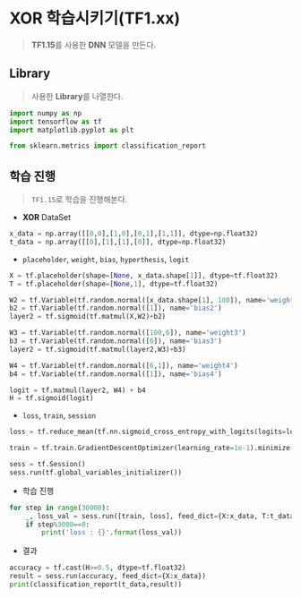 # XOR 학습시키기(TF1.xx)

> **TF1.15**를 사용한 **DNN** 모델을 만든다.



## Library

> 사용한 **Library**를 나열한다.

```python
import numpy as np
import tensorflow as tf
import matplotlib.pyplot as plt

from sklearn.metrics import classification_report
```





## 학습 진행

> `TF1.15`로 학습을 진행해본다.

* **XOR** DataSet

```python
x_data = np.array([[0,0],[1,0],[0,1],[1,1]], dtype=np.float32)
t_data = np.array([[0],[1],[1],[0]], dtype=np.float32)
```




* `placeholder`, `weight`, `bias`, `hyperthesis`, `logit`

```python
X = tf.placeholder(shape=[None, x_data.shape[1]], dtype=tf.float32)
T = tf.placeholder(shape=[None,1], dtype=tf.float32)

W2 = tf.Variable(tf.random.normal([x_data.shape[1], 100]), name='weight2')
b2 = tf.Variable(tf.random.normal([1]), name='bias2')
layer2 = tf.sigmoid(tf.matmul(X,W2)+b2)

W3 = tf.Variable(tf.random.normal([100,6]), name='weight3')
b3 = tf.Variable(tf.random.normal([6]), name='bias3')
layer2 = tf.sigmoid(tf.matmul(layer2,W3)+b3)

W4 = tf.Variable(tf.random.normal([6,1]), name='weight4')
b4 = tf.Variable(tf.random.normal([1]), name='bias4')

logit = tf.matmul(layer2, W4) + b4
H = tf.sigmoid(logit)
```



* `loss`, `train`, `session`

```python
loss = tf.reduce_mean(tf.nn.sigmoid_cross_entropy_with_logits(logits=logit, labels=T))

train = tf.train.GradientDescentOptimizer(learning_rate=1e-1).minimize(loss)

sess = tf.Session()
sess.run(tf.global_variables_initializer())
```



* 학습 진행

```python
for step in range(30000):
    _, loss_val = sess.run([train, loss], feed_dict={X:x_data, T:t_data})
    if step%3000==0:
	    print('loss : {}'.format(loss_val))
```



* 결과

```python
accuracy = tf.cast(H>=0.5, dtype=tf.float32)
result = sess.run(accuracy, feed_dict={X:x_data})
print(classification_report(t_data,result))
```

